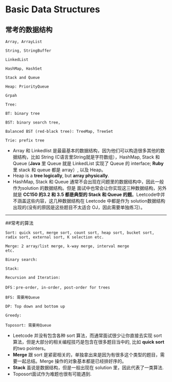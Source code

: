 # Basic Data Structures

## 常考的数据结构

```
Array, ArrayList

String, StringBuffer

LinkedList

HashMap, HashSet

Stack and Queue

Heap: PriorityQueue

Grpah
```

```
Tree:

BT: binary tree

BST: binary search tree,

Balanced BST (red-black tree): TreeMap, TreeSet

Trie: prefix tree

```
* Array 和 Linkedlist 是最最基本的数据结构，因为他们可以构造很多其他的数据结构，比如 String (C语言里String就是字符数组），HashMap, Stack 和 Queue (**Java** 里 Queue 就是 LinkedList 实现了 Queue 的 interface; **Ruby** 里 stack 和 queue 都是 array）, 以及 Heap。
* Heap is a **tree logically**, but **array physically**.
* HashMap, Stack 和 Queue 通常不会出现在问题里的数据结构中，因此一般作为solution 的数据结构。但是 面试中也常会让你实现这三种数据结构，另外就是 **CC150 的3.2 和 3.5 都是典型的 Stack 和 Queue 的题**。Leetcode中并不涵盖这些内容，这几种数据结构在 Leetcode 中都是作为 solution数据结构出现的(没有的原因是这些题目不太适合 OJ，因此需要单独练习）。

------------------
##常考的算法

```
Sort: quick sort, merge sort, count sort, heap sort, bucket sort,
radix sort, external sort, K selection etc.

Merge: 2 array/list merge, k-way merge, interval merge
etc.

Binary search:

Stack:

Recursion and Iteration:

DFS：pre-order, in-order, post-order for trees

BFS: 需要用Queue

DP: Top down and bottom up

Greedy:

Toposort: 需要用Queue

```
* Leetcode 并没有包含各种 sort 算法，而通常面试很少让你直接去实现 sort 算法，但是大部分的相关编程技巧是包含在很多题目当中的, 比如 **quick sort** 的two pointers。
* **Merge** 跟 sort 是紧密相关的，单独拿出来是因为有很多这个类型的题目，需要一起总结。Merge 操作的对象基本都是已经排好序的。
* **Stack** 虽说是数据结构，但是一般出现在 solution 里，因此代表了一类算法.
* Toposort面试作为难题也很有可能遇到.




















